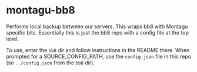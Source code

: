 # montagu-bb8
Performs local backup between our servers. This wraps bb8 with Montagu specific 
bits. Essentially this is just the bb8 repo with a config file at the top level.

To use, enter the `bb8` dir and follow instructions in the README there. When
prompted for a SOURCE_CONFIG_PATH, use the `config.json` file in this repo (so
`../config.json` from the `bb8` dir).


